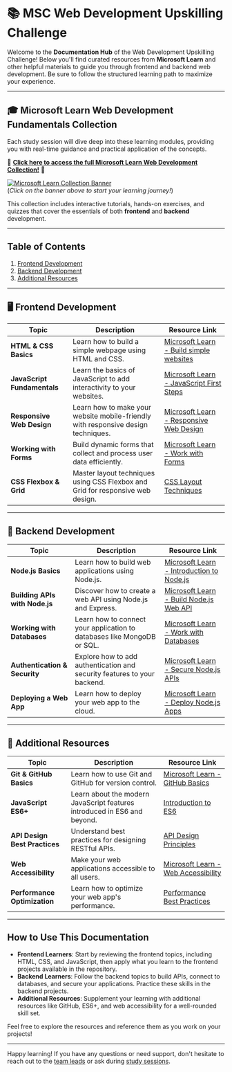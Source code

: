 # 📚 MSC Web Development Upskilling Challenge

Welcome to the **Documentation Hub** of the Web Development Upskilling Challenge! Below you'll find curated resources from **Microsoft Learn** and other helpful materials to guide you through frontend and backend web development. Be sure to follow the structured learning path to maximize your experience.

---

## 🎓 **Microsoft Learn Web Development Fundamentals Collection**

Each study session will dive deep into these learning modules, providing you with real-time guidance and practical application of the concepts.

🚀 **[Click here to access the full Microsoft Learn Web Development Collection!](#)** 🚀

[![Microsoft Learn Collection Banner](https://github.com/PUP-MSC-Web-Development/Upskilling-Challenge/blob/main/assets/1.jpg)](#)  
(*Click on the banner above to start your learning journey!*)

This collection includes interactive tutorials, hands-on exercises, and quizzes that cover the essentials of both **frontend** and **backend** development.

---

## Table of Contents

1. [Frontend Development](#frontend-development)
2. [Backend Development](#backend-development)
3. [Additional Resources](#additional-resources)

---

## 🖥️ Frontend Development

| Topic | Description | Resource Link |
|-------|-------------|---------------|
| **HTML & CSS Basics** | Learn how to build a simple webpage using HTML and CSS. | [Microsoft Learn - Build simple websites](https://learn.microsoft.com/en-us/training/modules/build-simple-website/) |
| **JavaScript Fundamentals** | Learn the basics of JavaScript to add interactivity to your websites. | [Microsoft Learn - JavaScript First Steps](https://learn.microsoft.com/en-us/training/modules/javascript-first-steps/) |
| **Responsive Web Design** | Learn how to make your website mobile-friendly with responsive design techniques. | [Microsoft Learn - Responsive Web Design](https://learn.microsoft.com/en-us/training/modules/responsive-web-design/) |
| **Working with Forms** | Build dynamic forms that collect and process user data efficiently. | [Microsoft Learn - Work with Forms](https://learn.microsoft.com/en-us/training/modules/working-with-forms/) |
| **CSS Flexbox & Grid** | Master layout techniques using CSS Flexbox and Grid for responsive web design. | [CSS Layout Techniques](https://learn.microsoft.com/en-us/training/modules/create-layouts-css-grid-flexbox/) |

---

## 🔧 Backend Development

| Topic | Description | Resource Link |
|-------|-------------|---------------|
| **Node.js Basics** | Learn how to build web applications using Node.js. | [Microsoft Learn - Introduction to Node.js](https://learn.microsoft.com/en-us/training/modules/intro-to-nodejs/) |
| **Building APIs with Node.js** | Discover how to create a web API using Node.js and Express. | [Microsoft Learn - Build Node.js Web API](https://learn.microsoft.com/en-us/training/modules/build-nodejs-web-api/) |
| **Working with Databases** | Learn how to connect your application to databases like MongoDB or SQL. | [Microsoft Learn - Work with Databases](https://learn.microsoft.com/en-us/training/modules/work-with-databases/) |
| **Authentication & Security** | Explore how to add authentication and security features to your backend. | [Microsoft Learn - Secure Node.js APIs](https://learn.microsoft.com/en-us/training/modules/secure-nodejs-api/) |
| **Deploying a Web App** | Learn how to deploy your web app to the cloud. | [Microsoft Learn - Deploy Node.js Apps](https://learn.microsoft.com/en-us/training/modules/deploy-nodejs-azure/) |

---

## 📖 Additional Resources

| Topic | Description | Resource Link |
|-------|-------------|---------------|
| **Git & GitHub Basics** | Learn how to use Git and GitHub for version control. | [Microsoft Learn - GitHub Basics](https://learn.microsoft.com/en-us/training/modules/introduction-to-github/) |
| **JavaScript ES6+** | Learn about the modern JavaScript features introduced in ES6 and beyond. | [Introduction to ES6](https://learn.microsoft.com/en-us/training/modules/javascript-ecmascript6/) |
| **API Design Best Practices** | Understand best practices for designing RESTful APIs. | [API Design Principles](https://learn.microsoft.com/en-us/training/modules/rest-api-design/) |
| **Web Accessibility** | Make your web applications accessible to all users. | [Microsoft Learn - Web Accessibility](https://learn.microsoft.com/en-us/training/modules/accessibility/) |
| **Performance Optimization** | Learn how to optimize your web app's performance. | [Performance Best Practices](https://web.dev/learn/performance/) |

---

## How to Use This Documentation

- **Frontend Learners**: Start by reviewing the frontend topics, including HTML, CSS, and JavaScript, then apply what you learn to the frontend projects available in the repository.
- **Backend Learners**: Follow the backend topics to build APIs, connect to databases, and secure your applications. Practice these skills in the backend projects.
- **Additional Resources**: Supplement your learning with additional resources like GitHub, ES6+, and web accessibility for a well-rounded skill set.

Feel free to explore the resources and reference them as you work on your projects!

---

Happy learning! If you have any questions or need support, don't hesitate to reach out to the [team leads](../README.md#team-leads) or ask during [study sessions](../sessions/schedule.md).
